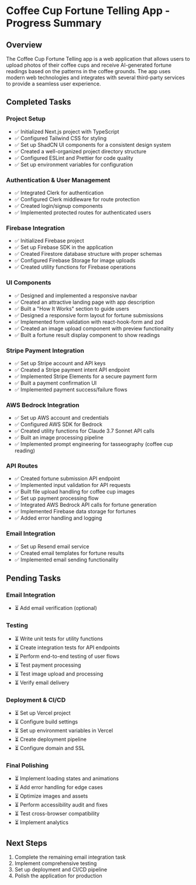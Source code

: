 # Coffee Cup Fortune Telling App - Progress Summary

## Overview

The Coffee Cup Fortune Telling app is a web application that allows users to upload photos of their coffee cups and receive AI-generated fortune readings based on the patterns in the coffee grounds. The app uses modern web technologies and integrates with several third-party services to provide a seamless user experience.

## Completed Tasks

### Project Setup
- ✅ Initialized Next.js project with TypeScript
- ✅ Configured Tailwind CSS for styling
- ✅ Set up ShadCN UI components for a consistent design system
- ✅ Created a well-organized project directory structure
- ✅ Configured ESLint and Prettier for code quality
- ✅ Set up environment variables for configuration

### Authentication & User Management
- ✅ Integrated Clerk for authentication
- ✅ Configured Clerk middleware for route protection
- ✅ Created login/signup components
- ✅ Implemented protected routes for authenticated users

### Firebase Integration
- ✅ Initialized Firebase project
- ✅ Set up Firebase SDK in the application
- ✅ Created Firestore database structure with proper schemas
- ✅ Configured Firebase Storage for image uploads
- ✅ Created utility functions for Firebase operations

### UI Components
- ✅ Designed and implemented a responsive navbar
- ✅ Created an attractive landing page with app description
- ✅ Built a "How It Works" section to guide users
- ✅ Designed a responsive form layout for fortune submissions
- ✅ Implemented form validation with react-hook-form and zod
- ✅ Created an image upload component with preview functionality
- ✅ Built a fortune result display component to show readings

### Stripe Payment Integration
- ✅ Set up Stripe account and API keys
- ✅ Created a Stripe payment intent API endpoint
- ✅ Implemented Stripe Elements for a secure payment form
- ✅ Built a payment confirmation UI
- ✅ Implemented payment success/failure flows

### AWS Bedrock Integration
- ✅ Set up AWS account and credentials
- ✅ Configured AWS SDK for Bedrock
- ✅ Created utility functions for Claude 3.7 Sonnet API calls
- ✅ Built an image processing pipeline
- ✅ Implemented prompt engineering for tasseography (coffee cup reading)

### API Routes
- ✅ Created fortune submission API endpoint
- ✅ Implemented input validation for API requests
- ✅ Built file upload handling for coffee cup images
- ✅ Set up payment processing flow
- ✅ Integrated AWS Bedrock API calls for fortune generation
- ✅ Implemented Firebase data storage for fortunes
- ✅ Added error handling and logging

### Email Integration
- ✅ Set up Resend email service
- ✅ Created email templates for fortune results
- ✅ Implemented email sending functionality

## Pending Tasks

### Email Integration
- ⏳ Add email verification (optional)

### Testing
- ⏳ Write unit tests for utility functions
- ⏳ Create integration tests for API endpoints
- ⏳ Perform end-to-end testing of user flows
- ⏳ Test payment processing
- ⏳ Test image upload and processing
- ⏳ Verify email delivery

### Deployment & CI/CD
- ⏳ Set up Vercel project
- ⏳ Configure build settings
- ⏳ Set up environment variables in Vercel
- ⏳ Create deployment pipeline
- ⏳ Configure domain and SSL

### Final Polishing
- ⏳ Implement loading states and animations
- ⏳ Add error handling for edge cases
- ⏳ Optimize images and assets
- ⏳ Perform accessibility audit and fixes
- ⏳ Test cross-browser compatibility
- ⏳ Implement analytics

## Next Steps

1. Complete the remaining email integration task
2. Implement comprehensive testing
3. Set up deployment and CI/CD pipeline
4. Polish the application for production
